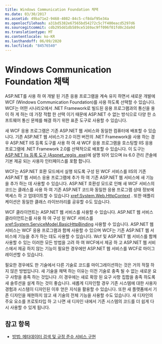 ```yaml
---
title: Windows Communication Foundation 채택
ms.date: 03/30/2017
ms.assetid: 49ba71e2-9468-4082-84c5-cf8daf95e34a
ms.openlocfilehash: a31bd5382e67565bd54272c5c7f400eacd5297d6
ms.sourcegitcommit: cdb295dd1db589ce5169ac9ff096f01fd0c2da9d
ms.translationtype: MT
ms.contentlocale: ko-KR
ms.lasthandoff: 06/09/2020
ms.locfileid: "84576540"
---
```

# <a name="adopt-windows-communication-foundation"></a>Windows Communication Foundation 채택

ASP.NET를 사용 하 여 개발 된 기존 응용 프로그램을 계속 유지 하면서 새로운 개발에 WCF (Windows Communication Foundation)를 사용 하도록 선택할 수 있습니다. WCF는 어떤 시나리오에서 .NET Framework로 빌드된 응용 프로그램과의 통신을 용이 하 게 하는 데 가장 적합 한 선택 이기 때문에 ASP.NET 수 없는 방식으로 다양 한 소프트웨어 통신 문제를 해결 하기 위한 표준 도구로 사용할 수 있습니다.

새 WCF 응용 프로그램은 기존 ASP.NET 웹 서비스와 동일한 컴퓨터에 배포할 수 있습니다. 기존 ASP.NET 웹 서비스가 2.0 이전 버전의 .NET Framework을 사용 하는 경우 ASP.NET IIS 등록 도구를 사용 하 여 새 WCF 응용 프로그램을 호스팅할 IIS 응용 프로그램에 .NET Framework 2.0를 선택적으로 배포할 수 있습니다. 이 도구는 [ASP.NET Iis 등록 도구 (Aspnet_regiis .exe)](https://docs.microsoft.com/previous-versions/dotnet/netframework-3.5/k6h9cz8h(v=vs.90))에 설명 되어 있으며 iis 6.0 관리 콘솔에 기본 제공 되는 사용자 인터페이스를 포함 합니다.

WCF는 ASP.NET 호환 모드에서 실행 되도록 구성 된 WCF 서비스를 IIS의 기존 ASP.NET 웹 서비스 응용 프로그램에 추가 하 여 기존 ASP.NET 웹 서비스에 새 기능을 추가 하는 데 사용할 수 있습니다. ASP.NET 호환성 모드로 인해 새 WCF 서비스의 코드는 클래스를 사용 하 여 기존 ASP.NET 코드와 동일한 응용 프로그램 상태 정보에 액세스 하 고 업데이트할 수 있습니다 <xref:System.Web.HttpContext> . 또한 애플리케이션은 동일한 클래스 라이브러리를 공유할 수도 있습니다.

WCF 클라이언트는 ASP.NET 웹 서비스를 사용할 수 있습니다. ASP.NET 웹 서비스 클라이언트는를 사용 하 여 구성 된 WCF 서비스를 <xref:System.ServiceModel.BasicHttpBinding> 사용할 수 있습니다. ASP.NET 웹 서비스는 WCF 응용 프로그램과 함께 사용할 수 있으며 WCF는 기존 ASP.NET 웹 서비스에 기능을 추가 하는 데도 사용할 수 있습니다. Wcf 및 ASP.NET 웹 서비스를 함께 사용할 수 있는 이러한 모든 방법을 고려 하 여 WCF에서 제공 하 고 ASP.NET 웹 서비스에서 제공 하지 않는 기능이 필요한 경우에만 ASP.NET 웹 서비스를 WCF로 마이그레이션할 수 있습니다.

필요한 경우에도 한 기술에서 다른 기술로 코드를 마이그레이션하는 것은 거의 적절 하지 않은 방법입니다. 새 기술을 채택 하는 이유는 이전 기술로 충족 될 수 없는 새로운 요구 사항을 충족 하는 것입니다 .이 경우에는 새로 확장 된 요구 사항 집합을 충족 하도록 새 솔루션을 설계 하는 것이 좋습니다. 새롭게 디자인할 경우 기존 시스템에 대한 사용자 경험과 시스템이 디자인된 이후 얻은 지식을 활용할 수 있습니다. 또한 새 플랫폼에서 기존 디자인을 재현하지 않고 새 기술의 전체 기능을 사용할 수도 있습니다. 새 디자인의 주요 요소를 프로토타입 하 고 나면 새 디자인 내에서 기존 시스템의 코드를 더 쉽게 다시 사용할 수 있게 됩니다.

## <a name="see-also"></a>참고 항목

- [방법: 메타데이터 검색 및 규정 준수 서비스 구현](how-to-retrieve-metadata-and-implement-a-compliant-service.md)
